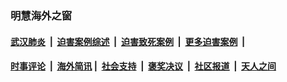 
### 明慧海外之窗

####  [武汉肺炎](indexes/365.md?t=01242200) &nbsp;|&nbsp;  [迫害案例综述](indexes/328.md?t=01242200) &nbsp;|&nbsp; [迫害致死案例](indexes/277.md?t=01242200)  &nbsp;|&nbsp; [更多迫害案例](indexes/81.md?t=01242200)  &nbsp;|&nbsp; 
####  [时事评论](indexes/251.md?t=01242200) &nbsp;|&nbsp; [海外简讯](indexes/245.md?t=01242200)&nbsp;|&nbsp;  [社会支持](indexes/140.md?t=01242200) &nbsp;|&nbsp; [褒奖决议](indexes/282.md?t=01242200) &nbsp;|&nbsp; [社区报道](indexes/91.md?t=01242200)  &nbsp;|&nbsp; [天人之间](indexes/78.md?t=01242200) 

